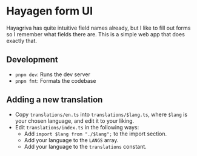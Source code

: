# Hayagen form UI

Hayagriva has quite intuitive field names already,
but I like to fill out forms so I remember what fields there are.
This is a simple web app that does exactly that.

## Development

- `pnpm dev`: Runs the dev server
- `pnpm fmt`: Formats the codebase

## Adding a new translation

+ Copy `translations/en.ts` into `translations/$lang.ts`,
	where `$lang` is your chosen language,
	and edit it to your liking.
+ Edit `translations/index.ts` in the following ways:
	+ Add `import $lang from "./$lang";` to the import section.
	+ Add your language to the `LANGS` array.
	+ Add your language to the `translations` constant.
